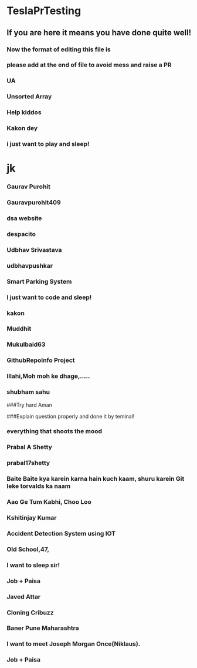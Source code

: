 # TeslaPrTesting

## If you are here it means you have done quite well!

### Now the format of editing this file is

### please add at the end of file to avoid mess and raise a PR

### UA


### Unsorted Array

### Help kiddos
### Kakon dey

### i just want to play and sleep!


jk
=======
### Gaurav Purohit

### Gauravpurohit409

### dsa website 

### despacito 



### Udbhav Srivastava

### udbhavpushkar

### Smart Parking System

### I just want to code and sleep!



### kakon

### Muddhit



### Mukulbaid63
### GithubRepoInfo Project

### Illahi,Moh moh ke dhage,.....
### shubham sahu


###Try hard Aman

###Explain question properly and done it by teminal!




### everything that shoots the mood


### Prabal A Shetty
### prabal17shetty
### Baite Baite kya karein karna hain kuch kaam, shuru karein Git leke torvalds ka naam
### Aao Ge Tum Kabhi, Choo Loo





### Kshitinjay Kumar
### Accident Detection System using IOT
### Old School,47,
### I want to sleep sir!
### Job + Paisa


### Javed Attar
### Cloning Cribuzz 
### Baner Pune Maharashtra
### I want to meet Joseph Morgan Once(Niklaus).
### Job + Paisa



